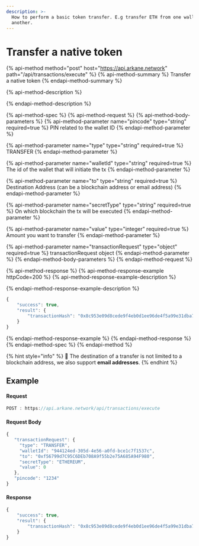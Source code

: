 ```yaml
---
description: >-
  How to perform a basic token transfer. E.g transfer ETH from one wallet to
  another.
---
```


# Transfer a native token

{% api-method method="post" host="https://api.arkane.network" path="/api/transactions/execute" %}
{% api-method-summary %}
Transfer a native token
{% endapi-method-summary %}

{% api-method-description %}

{% endapi-method-description %}

{% api-method-spec %}
{% api-method-request %}
{% api-method-body-parameters %}
{% api-method-parameter name="pincode" type="string" required=true %}
PIN related to the wallet ID
{% endapi-method-parameter %}

{% api-method-parameter name="type" type="string" required=true %}
TRANSFER
{% endapi-method-parameter %}

{% api-method-parameter name="walletId" type="string" required=true %}
The id of the wallet that will initiate the tx
{% endapi-method-parameter %}

{% api-method-parameter name="to" type="string" required=true %}
Destination Address \(can be a blockchain address or email address\)
{% endapi-method-parameter %}

{% api-method-parameter name="secretType" type="string" required=true %}
On which blockchain the tx will be executed
{% endapi-method-parameter %}

{% api-method-parameter name="value" type="integer" required=true %}
Amount you want to transfer
{% endapi-method-parameter %}

{% api-method-parameter name="transactionRequest" type="object" required=true %}
transactionRequest object
{% endapi-method-parameter %}
{% endapi-method-body-parameters %}
{% endapi-method-request %}

{% api-method-response %}
{% api-method-response-example httpCode=200 %}
{% api-method-response-example-description %}

{% endapi-method-response-example-description %}

```javascript
{
    "success": true,
    "result": {
        "transactionHash": "0x8c953e09d8cede9f4eb0d1ee96de4f5a99e31dba7e64312bb252a465de12d10d"
    }
}
```
{% endapi-method-response-example %}
{% endapi-method-response %}
{% endapi-method-spec %}
{% endapi-method %}

{% hint style="info" %}
🧙 The destination of a transfer is not limited to a blockchain address, we also support **email addresses**.
{% endhint %}

## Example 

#### Request 

```javascript
POST : https://api.arkane.network/api/transactions/execute
```

#### Request Body

```javascript
{
   "transactionRequest": {
     "type": "TRANSFER",
     "walletId": "944124ed-305d-4e56-a0fd-bce1c7f1537c",
     "to": "0xf56799d7C95C6DEb708A9f55b2e75A685A94F980",
     "secretType": "ETHEREUM",
     "value": 0
   },
   "pincode": "1234"
}
```

#### Response

```javascript
{
    "success": true,
    "result": {
        "transactionHash": "0x8c953e09d8cede9f4eb0d1ee96de4f5a99e31dba7e64312bb252a465de12d10d"
    }
}
```

